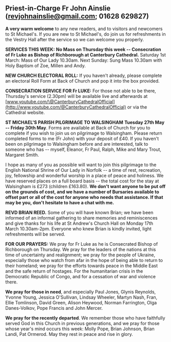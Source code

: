 
## Priest-in-Charge Fr John Ainslie ([revjohnainslie@gmail.com](mailto:revjohnainslie@gmail.com); 01628 629827)

**A very warm welcome** to any new readers, and to visitors and
newcomers to St Michael\'s. If you are new to St Michael\'s, do join us
for refreshments in the Vestry Hall after the service so we can welcome
you properly.

**SERVICES THIS WEEK:** **No Mass on Thursday this week -- Consecration
of Fr Luke as Bishop of Richborough at Canterbury Cathedral.** Saturday
1st March: Mass of Our Lady 10.30am. Next Sunday: Sung Mass 10.30am
with Holy Baptism of Zoe, Millen and Andy.

**NEW CHURCH ELECTORAL ROLL:** If you haven't already, please complete
an electoral Roll Form at Back of Church and pop it into the box
provided.

**CONSECRATION SERVICE FOR Fr LUKE:** For those not able to be there,
Thursday's service (2.30pm) will be available live and afterwards at
[www.youtube.com/\@CanterburyCathedralOfficial](http://www.youtube.com/@CanterburyCathedralOfficial)
or via the Cathedral website.

**ST MICHAEL'S PARISH PILGRIMAGE TO WALSINGHAM** **Tuesday 27th May --
Friday 30th May**. Forms are available at Back of Church for you to
complete if you wish to join us on pilgrimage to Walsingham. Please
return completed forms to me (Fr John) with your deposit of £40. If you
haven't been on pilgrimage to Walsingham before and are interested, talk
to someone who has -- myself, Eleanor, Fr Paul, Ralph, Mike and Mary
Trout, Margaret Smith.

I hope as many of you as possible will want to join this pilgrimage to
the English National Shrine of Our Lady in Norfolk -- a time of rest,
recreation, joy, fellowship and wonderful worship in a place of peace
and holiness. We have reserved places on a full board basis -- the total
cost for the stay at Walsingham is £273 (children £163.80). **We don't
want anyone to be put off on the grounds of cost, and we have a number
of Bursaries available to offset part or all of the cost for anyone who
needs that assistance. If that may be you, don't hesitate to have a chat
with me.**

**REVD BRIAN REED.** Some of you will have known Brian; we have been
informed of an informal gathering to share memories and reminiscences
and give thanks for his life at St Andrew's Church Hall on Monday 17th
March 10.30am-2pm. Everyone who knew Brian is kindly invited, light
refreshments will be served.

**FOR OUR PRAYERS:** We pray for Fr Luke as he is Consecrated Bishop of
Richborough on Thursday. We pray for the leaders of the nations at this
time of uncertainty and realignment; we pray for the people of Ukraine,
especially those who watch from afar in the hope of being able to return
to their homeland; we pray for the efforts towards peace in the Middle
East and the safe return of hostages. For the humanitarian crisis in the
Democratic Republic of Congo, and for a cessation of war and violence
there.

**We pray for those in need**, and especially Paul Jones, Glynis
Reynolds, Yvonne Young, Jessica O'Sullivan, Lindsay Wheeler, Martyn
Nash, Fran, Ellie Tomlinson, David Green, Alison Heywood, Norman
Farrington, Olga Danes-Volkov, Pope Francis and John Mercer.

**We pray for the recently departed**. We remember those who have
faithfully served God in this Church in previous generations, and we
pray for those whose year's mind occurs this week: Molly Pope, Brian
Johnson, Brian Landi, Pat Ormerod. May they rest in peace and rise in
glory.
